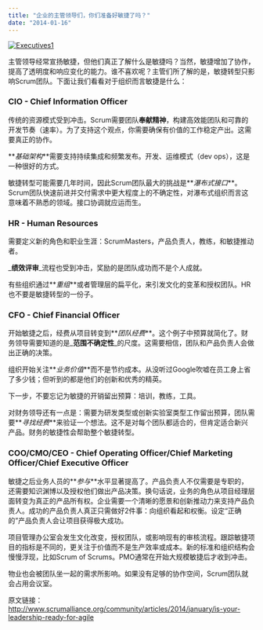 ```yaml
---
title: "企业的主管领导们，你们准备好敏捷了吗？"
date: "2014-01-16"
---
```


[![Executives1](/wp-content/uploads/2014/01/Executives1.jpg)](/wp-content/uploads/2014/01/Executives1.jpg)

主管领导经常宣扬敏捷，但他们真正了解什么是敏捷吗？当然，敏捷增加了协作，提高了透明度和响应变化的能力。谁不喜欢呢？主管们所了解的是，敏捷转型只影响Scrum团队。下面让我们看看对于组织而言敏捷是什么：

### CIO - Chief Information Officer

传统的资源模式受到冲击。Scrum需要团队**奉献精神**，构建高效能团队和可靠的开发节奏（速率）。为了支持这个观点，你需要确保有价值的工作稳定产出。这需要真正的协作。

**_基础架构_**需要支持持续集成和频繁发布。开发、运维模式（dev ops），这是一种很好的方式。

敏捷转型可能需要几年时间，因此Scrum团队最大的挑战是**_瀑布式接口_**。Scrum团队快速前进并交付需求中更大程度上的不确定性，对瀑布式组织而言这意味着不熟悉的领域。接口协调就应运而生。

### HR - Human Resources

需要定义新的角色和职业生涯：ScrumMasters，产品负责人，教练，和敏捷推动者。

_**绩效评审**_流程也受到冲击，奖励的是团队成功而不是个人成就。

有些组织通过**_重组_**或者管理层的扁平化，来引发文化的变革和授权团队。HR也不要是敏捷转型的一份子。

### CFO - Chief Financial Officer

开始敏捷之后，经费从项目转变到**_团队经费_**。这个例子中预算就简化了。财务领导需要知道的是_**范围不确定性**_的尺度。这需要相信，团队和产品负责人会做出正确的决策。

组织开始关注**_业务价值_**而不是节约成本。从没听过Google吹嘘在员工身上省了多少钱；但听到的都是他们的创新和优秀的精英。

下一步，不要忘记为敏捷的开销留出预算：培训，教练，工具。

对财务领导还有一点是：需要为研发类型或创新实验室类型工作留出预算，团队需要**_寻找经费_**来验证一个想法。这不是对每个团队都适合的，但肯定适合新兴产品。财务的敏捷性会帮助整个敏捷转型。

### COO/CMO/CEO - Chief Operating Officer/Chief Marketing Officer/Chief Executive Officer

敏捷之后业务人员的**_参与_**水平显著提高了。产品负责人不仅需要是专职的，还需要知识渊博以及授权他们做出产品决策。换句话说，业务的角色从项目经理层面转变为真正的产品所有权。企业需要一个清晰的愿景和创新推动力来支持产品负责人。成功的产品负责人真正只需做好2件事：向组织看起和权衡。设定“正确的”产品负责人会让项目获得极大成功。

项目管理办公室会发生文化改变，授权团队，或影响现有的审核流程。跟踪敏捷项目的指标是不同的，更关注于价值而不是生产效率或成本。新的标准和组织结构会慢慢浮现，比如Scrum of Scrums。PMO通常在开始大规模敏捷后才收到冲击。

物业也会被团队坐一起的需求所影响。如果没有足够的协作空间，Scrum团队就会占用会议室。

原文链接：http://www.scrumalliance.org/community/articles/2014/january/is-your-leadership-ready-for-agile
